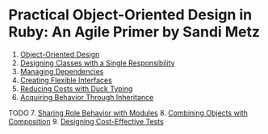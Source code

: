 # Practical Object-Oriented Design in Ruby: An Agile Primer by Sandi Metz

1. [Object-Oriented Design](object-oriented-design.md)
2. [Designing Classes with a Single Responsibility](designing-classes-with-srp.md)
3. [Managing Dependencies](managing-dependencies.md)
4. [Creating Flexible Interfaces](creating-flexible-interfaces.md)
5. [Reducing Costs with Duck Typing](reducing-costs-with-duck-typing.md)
6. [Acquiring Behavior Through Inheritance](acquiring-behavior-through-inheritance.md)

TODO
7. [Sharing Role Behavior with Modules](sharing-role-behavior-with-modules.md)
8. [Combining Objects with Composition](combining-objects-with-composition.md)
9. [Designing Cost-Effective Tests]()
